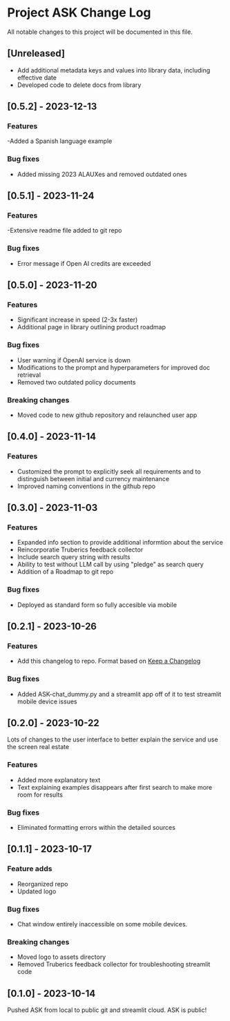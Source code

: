
# Project ASK Change Log
All notable changes to this project will be documented in this file.  

## [Unreleased]
- Add additional metadata keys and values into library data, including effective date
- Developed code to delete docs from library

## [0.5.2] - 2023-12-13
### Features
-Added a Spanish language example

### Bug fixes
- Added missing 2023 ALAUXes and removed outdated ones

## [0.5.1] - 2023-11-24
### Features
-Extensive readme file added to git repo

### Bug fixes
- Error message if Open AI credits are exceeded

## [0.5.0] - 2023-11-20
### Features
- Significant increase in speed (2-3x faster) 
- Additional page in library outlining product roadmap

### Bug fixes
- User warning if OpenAI service is down 
- Modifications to the prompt and hyperparameters for improved doc retrieval
- Removed two outdated policy documents

### Breaking changes
- Moved code to new github repository and relaunched user app

## [0.4.0] - 2023-11-14
### Features
- Customized the prompt to explicitly seek all requirements and to distinguish between initial and currency maintenance
- Improved naming conventions in the github repo

## [0.3.0] - 2023-11-03
### Features
- Expanded info section to provide additional informtion about the service
- Reincorporatie Truberics feedback collector
- Include search query string with results
- Ability to test without LLM call by using "pledge" as search query
- Addition of a Roadmap to git repo

### Bug fixes
- Deployed as standard form so fully accesible via mobile 

## [0.2.1] - 2023-10-26
### Features
- Add this changelog to repo. Format based on [Keep a Changelog](http://keepachangelog.com/)

### Bug fixes
- Added ASK-chat_dummy.py and a streamlit app off of it to test streamlit mobile device issues

## [0.2.0] - 2023-10-22
Lots of changes to the user interface to better explain the service and use the screen real estate  
### Features
- Added more explanatory text
- Text explaining examples disappears after first search to make more room for results  
### Bug fixes
- Eliminated formatting errors within the detailed sources  

## [0.1.1] - 2023-10-17
### Feature adds
- Reorganized repo  
- Updated logo 

### Bug fixes
- Chat window entirely inaccessible on some mobile devices.  

### Breaking changes
- Moved logo to assets directory
- Removed Truberics feedback collector for troubleshooting streamlit code

## [0.1.0] - 2023-10-14
Pushed ASK from local to public git and streamlit cloud. ASK is public!
